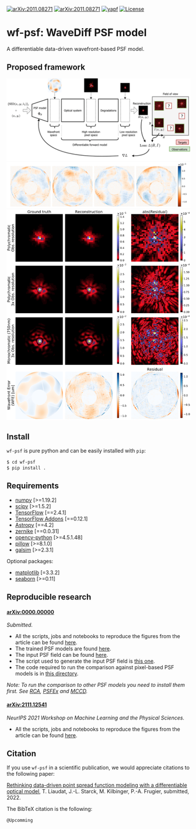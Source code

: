 [![arXiv:2011.08271](https://img.shields.io/badge/astro--ph.IM-arXiv%3A0000.00000-B31B1B.svg)](https://arxiv.org/abs/0000.00000) [![arXiv:2011.08271](https://img.shields.io/badge/astro--ph.IM-arXiv%3A2111.12541-B31B1B.svg)](https://arxiv.org/abs/2111.12541) [![yapf](https://img.shields.io/badge/code%20style-yapf-blue.svg)](https://www.python.org/dev/peps/pep-0008/) [![License](https://img.shields.io/badge/License-MIT-brigthgreen.svg)](https://github.com/tobias-liaudat/wf-psf/tree/master/LICENSE)
# wf-psf: WaveDiff PSF model

A differentiable data-driven wavefront-based PSF model.


## Proposed framework

<img src="assets/PSF_model_diagram_v5.png">


<img src="assets/DD_features_example.png">

<img src="assets/PSF_reconstruction_example.png">


## Install

`wf-psf` is pure python and can be easily installed with `pip`:

```
$ cd wf-psf
$ pip install .
```

## Requirements
- [numpy](https://github.com/numpy/numpy) [>=1.19.2]
- [scipy](https://github.com/scipy/scipy) [>=1.5.2]
- [TensorFlow](https://www.tensorflow.org/) [==2.4.1]
- [TensorFlow Addons](https://github.com/tensorflow/addons) [==0.12.1]
- [Astropy](https://github.com/astropy/astropy) [==4.2]
- [zernike](https://github.com/jacopoantonello/zernike) [==0.0.31]
- [opencv-python](https://github.com/opencv/opencv-python) [>=4.5.1.48]
- [pillow](https://github.com/python-pillow/Pillow) [>=8.1.0]
- [galsim](https://github.com/GalSim-developers/GalSim) [>=2.3.1]

Optional packages:
- [matplotlib](https://github.com/matplotlib/matplotlib) [=3.3.2]
- [seaborn](https://github.com/mwaskom/seaborn) [>=0.11]


## Reproducible research

#### [arXiv:0000.00000](https://arxiv.org/abs/0000.00000) 
_Submitted._

- All the scripts, jobs and notebooks to reproduce the figures from the article can be found [here](https://github.com/tobias-liaudat/wf-psf/tree/main/papers/article_IOP).
- The trained PSF models are found [here](https://github.com/tobias-liaudat/wf-psf/tree/main/papers/article_IOP/data/models).
- The input PSF field can be found [here](https://github.com/tobias-liaudat/wf-psf/tree/main/data).
- The script used to generate the input PSF field is [this one](https://github.com/tobias-liaudat/wf-psf/blob/main/long-runs/LR-PSF-field-gen-coherentFields.py).
- The code required to run the comparison against pixel-based PSF models is in [this directory](https://github.com/tobias-liaudat/wf-psf/tree/main/method-comparison).

_Note: To run the comparison to other PSF models you need to install them first. See [RCA](https://github.com/CosmoStat/rca), [PSFEx](https://github.com/astromatic/psfex) and [MCCD](https://github.com/CosmoStat/mccd)._


#### [arXiv:2111.12541](https://arxiv.org/abs/2111.12541) 
_NeurIPS 2021 Workshop on Machine Learning and the Physical Sciences._

- All the scripts, jobs and notebooks to reproduce the figures from the article can be found [here](https://github.com/tobias-liaudat/wf-psf/tree/main/papers/Neurips2021_ML4Physics_workshop).



## Citation

If you use `wf-psf` in a scientific publication, we would appreciate citations to the following paper:

[Rethinking data-driven point spread function modeling with a differentiable optical model](https://arxiv.org/abs/0000.00000), T. Liaudat, J.-L. Starck, M. Kilbinger, P.-A. Frugier, submitted, 2022.


The BibTeX citation is the following:
```
@Upcomming
```

